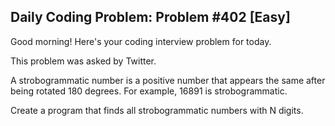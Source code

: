 ## Daily Coding Problem: Problem #402 [Easy]

Good morning! Here's your coding interview problem for today.

This problem was asked by Twitter.

A strobogrammatic number is a positive number that appears the same after being rotated 180 degrees. For example, 16891 is strobogrammatic.

Create a program that finds all strobogrammatic numbers with N digits.

